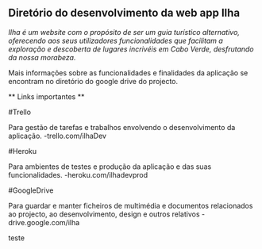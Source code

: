 ## Diretório do desenvolvimento da web app Ilha

_Ilha é um website com o propósito de ser um guia turístico alternativo, oferecendo aos seus utilizadores funcionalidades
que facilitam a exploração e descoberta de lugares incrivéis em Cabo Verde, desfrutando da nossa morabeza._

Mais informações sobre as funcionalidades e finalidades da aplicação se encontram no diretório do google drive do projecto.

** Links importantes **

#Trello

Para gestão de tarefas e trabalhos envolvendo o desenvolvimento da aplicação.
-trello.com/ilhaDev

#Heroku

Para ambientes de testes e produção da aplicação e das suas funcionalidades.
-heroku.com/ilhadevprod

#GoogleDrive

Para guardar e manter ficheiros de multimédia e documentos relacionados ao projecto, ao desenvolvimento, design e outros relativos
-drive.google.com/ilha

teste



